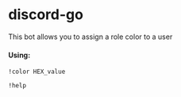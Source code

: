# discord-go

This bot allows you to assign a role color to a user
#### Using:
```!color HEX_value```

```!help```
